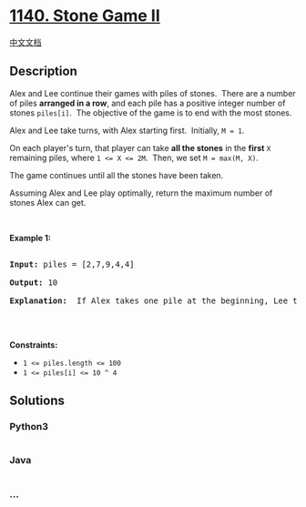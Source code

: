 # [1140. Stone Game II](https://leetcode.com/problems/stone-game-ii)

[中文文档](/solution/1100-1199/1140.Stone%20Game%20II/README.md)

## Description

<p>Alex&nbsp;and Lee continue their&nbsp;games with piles of stones.&nbsp; There are a number of&nbsp;piles&nbsp;<strong>arranged in a row</strong>, and each pile has a positive integer number of stones&nbsp;<code>piles[i]</code>.&nbsp; The objective of the game is to end with the most&nbsp;stones.&nbsp;</p>

<p>Alex and Lee take turns, with Alex starting first.&nbsp; Initially, <code>M = 1</code>.</p>

<p>On each player&#39;s turn, that player&nbsp;can take <strong>all the stones</strong> in the <strong>first</strong> <code>X</code> remaining piles, where <code>1 &lt;= X &lt;= 2M</code>.&nbsp; Then, we set&nbsp;<code>M = max(M, X)</code>.</p>

<p>The game continues until all the stones have been taken.</p>

<p>Assuming Alex and Lee play optimally, return the maximum number of stones Alex can get.</p>

<p>&nbsp;</p>

<p><strong>Example 1:</strong></p>

<pre>

<strong>Input:</strong> piles = [2,7,9,4,4]

<strong>Output:</strong> 10

<strong>Explanation:</strong>  If Alex takes one pile at the beginning, Lee takes two piles, then Alex takes 2 piles again. Alex can get 2 + 4 + 4 = 10 piles in total. If Alex takes two piles at the beginning, then Lee can take all three piles left. In this case, Alex get 2 + 7 = 9 piles in total. So we return 10 since it&#39;s larger. 

</pre>

<p>&nbsp;</p>

<p><strong>Constraints:</strong></p>

<ul>
    <li><code>1 &lt;= piles.length &lt;= 100</code></li>
    <li><code>1 &lt;= piles[i]&nbsp;&lt;= 10 ^ 4</code></li>
</ul>

## Solutions

<!-- tabs:start -->

### **Python3**

```python

```

### **Java**

```java

```

### **...**

```

```

<!-- tabs:end -->
